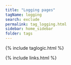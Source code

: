 ```yaml
---
title: "Logging pages"
tagName: logging
search: exclude
permalink: tag_logging.html
sidebar: home_sidebar
folder: tags
---
```

{% include taglogic.html %}

{% include links.html %}
